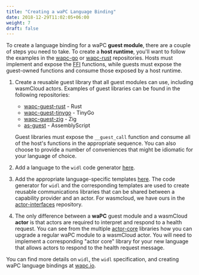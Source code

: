 ```yaml
---
title: "Creating a waPC Language Binding"
date: 2018-12-29T11:02:05+06:00
weight: 7
draft: false
---
```


To create a language binding for a waPC **guest module**, there are a couple of steps you need to take. To create a **host runtime**, you'll want to follow the examples in the [wapc-go](https://github.com/wapc/wapc-go) or [wapc-rust](https://github.com/wapc/wapc-rust) repositories. Hosts must implement and expose the [FFI](../ffi) functions, while guests must expose the guest-owned functions and consume those exposed by a host runtime.

1. Create a reusable guest library that all guest modules can use, including wasmCloud actors. Examples of guest libraries can be found in the following repositories:
    * [wapc-guest-rust](https://github.com/wapc/wapc-guest-rust) - Rust
    * [wapc-guest-tinygo](https://github.com/wapc/wapc-guest-tinygo) - TinyGo
    * [wapc-guest-zig](https://github.com/wapc/wapc-guest-zig) - Zig
    * [as-guest](https://github.com/wapc/as-guest) - AssemblyScript

    Guest libraries must expose the `__guest_call` function and consume all of the host's functions in the appropriate sequence. You can also choose to provide a number of conveniences that might be idiomatic for your language of choice.

1. Add a language to the `widl` code generator [here](https://github.com/wapc/widl-codegen/tree/master/src/language).
1. Add the appropriate language-specific templates [here](https://github.com/wapc/basic-modules/tree/master/templates).
    The code generator for `widl` and the corresponding templates are used to create reusable communications libraries that can be shared between a capability provider and an actor. For wasmcloud, we have ours in the [actor-interfaces](https://github.com/wasmcloud/actor-interfaces) repository.
1. The only difference between a **waPC** guest module and a wasmCloud **actor** is that actors are required to interpret and respond to a health request. You can see from the multiple [actor-core](https://github.com/wasmCloud/actor-interfaces/tree/main/actor-core) libraries how you can upgrade a regular waPC module to a wasmCloud actor. You will need to implement a corresponding "actor core" library for your new language that allows actors to respond to the health request message.

You can find more details on `widl`, the `widl` specification, and creating waPC language bindings at [wapc.io](https://wapc.io).
